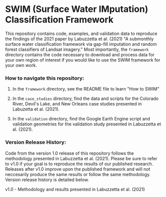# SWIM (Surface Water IMputation) Classification Framework

This repository contains code, examples, and validation data to reproduce the findings of the 2021 paper by Labuzzetta et al. (2021) "A submonthly surface water classification framework via gap-fill imputation and random forest classifiers of Landsat imagery." Most importantly, the `framework` directory contains the code necessary to download and process data for your own region of interest if you would like to use the SWIM framework for your own work.

### How to navigate this repository:

1. In the `framework` directory, see the README file to learn "How to SWIM"

2. In the `case_studies` directory, find the data and scripts for the Colorado River, Devil's Lake, and New Orleans case studies presented in Labuzetta et al. (2021). 

3. In the `validation` directory, find the Google Earth Engine script and validation geometries for the validation study presented in Labuzzetta et al. (2021).


### Version Release History:

Code from the version 1.0 release of this repository follows the methodology presented in Labuzzetta et al. (2021). Please be sure to refer to v1.0 if your goal is to reproduce the results of our published research. Releases after v1.0 improve upon the published framework and will not neccesarily produce the same results or follow the same methodology. Version release history is detailed below.

v1.0 - Methodology and results presented in Labuzzetta et al. (2021)
